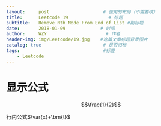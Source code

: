 ```yaml
---
layout:     post                    # 使用的布局（不需要改）
title:      Leetcode 19               # 标题 
subtitle:   Remove Nth Node From End of List #副标题
date:       2018-01-09             # 时间
author:     WZY                      # 作者
header-img: img/Leetcode/19.jpg    #这篇文章标题背景图片
catalog: true                       # 是否归档
tags:                               #标签
    - Leetcode
--- 
```


# 显示公式
<script type="text/javascript" src="http://cdn.mathjax.org/mathjax/latest/MathJax.js?config=default"></script>

$$\frac{1}{2}$$

行内公式$\var{x}+\bm{t}$

